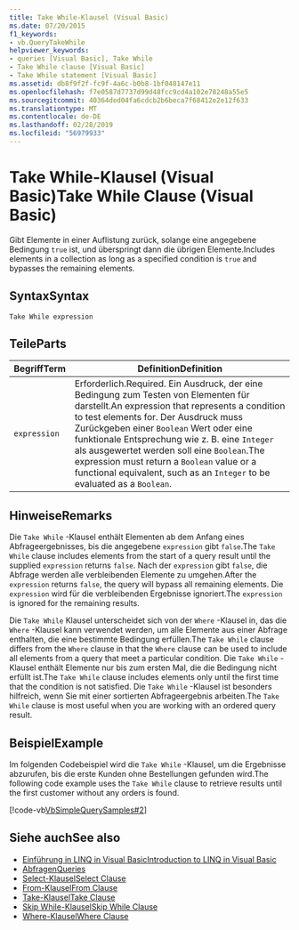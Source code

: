```yaml
---
title: Take While-Klausel (Visual Basic)
ms.date: 07/20/2015
f1_keywords:
- vb.QueryTakeWhile
helpviewer_keywords:
- queries [Visual Basic], Take While
- Take While clause [Visual Basic]
- Take While statement [Visual Basic]
ms.assetid: db8f9f2f-fc9f-4a6c-b0b8-1bf048147e11
ms.openlocfilehash: f7e0587d7737d99d48fcc9cd4a102e78248a55e5
ms.sourcegitcommit: 40364ded04fa6cdcb2b6beca7f68412e2e12f633
ms.translationtype: MT
ms.contentlocale: de-DE
ms.lasthandoff: 02/28/2019
ms.locfileid: "56979933"
---
```

# <a name="take-while-clause-visual-basic"></a><span data-ttu-id="44738-102">Take While-Klausel (Visual Basic)</span><span class="sxs-lookup"><span data-stu-id="44738-102">Take While Clause (Visual Basic)</span></span>
<span data-ttu-id="44738-103">Gibt Elemente in einer Auflistung zurück, solange eine angegebene Bedingung `true` ist, und überspringt dann die übrigen Elemente.</span><span class="sxs-lookup"><span data-stu-id="44738-103">Includes elements in a collection as long as a specified condition is `true` and bypasses the remaining elements.</span></span>  
  
## <a name="syntax"></a><span data-ttu-id="44738-104">Syntax</span><span class="sxs-lookup"><span data-stu-id="44738-104">Syntax</span></span>  
  
```  
Take While expression  
```  
  
## <a name="parts"></a><span data-ttu-id="44738-105">Teile</span><span class="sxs-lookup"><span data-stu-id="44738-105">Parts</span></span>  
  
|<span data-ttu-id="44738-106">Begriff</span><span class="sxs-lookup"><span data-stu-id="44738-106">Term</span></span>|<span data-ttu-id="44738-107">Definition</span><span class="sxs-lookup"><span data-stu-id="44738-107">Definition</span></span>|  
|---|---|  
|`expression`|<span data-ttu-id="44738-108">Erforderlich.</span><span class="sxs-lookup"><span data-stu-id="44738-108">Required.</span></span> <span data-ttu-id="44738-109">Ein Ausdruck, der eine Bedingung zum Testen von Elementen für darstellt.</span><span class="sxs-lookup"><span data-stu-id="44738-109">An expression that represents a condition to test elements for.</span></span> <span data-ttu-id="44738-110">Der Ausdruck muss Zurückgeben einer `Boolean` Wert oder eine funktionale Entsprechung wie z. B. eine `Integer` als ausgewertet werden soll eine `Boolean`.</span><span class="sxs-lookup"><span data-stu-id="44738-110">The expression must return a `Boolean` value or a functional equivalent, such as an `Integer` to be evaluated as a `Boolean`.</span></span>|  
  
## <a name="remarks"></a><span data-ttu-id="44738-111">Hinweise</span><span class="sxs-lookup"><span data-stu-id="44738-111">Remarks</span></span>  
 <span data-ttu-id="44738-112">Die `Take While` -Klausel enthält Elementen ab dem Anfang eines Abfrageergebnisses, bis die angegebene `expression` gibt `false`.</span><span class="sxs-lookup"><span data-stu-id="44738-112">The `Take While` clause includes elements from the start of a query result until the supplied `expression` returns `false`.</span></span> <span data-ttu-id="44738-113">Nach der `expression` gibt `false`, die Abfrage werden alle verbleibenden Elemente zu umgehen.</span><span class="sxs-lookup"><span data-stu-id="44738-113">After the `expression` returns `false`, the query will bypass all remaining elements.</span></span> <span data-ttu-id="44738-114">Die `expression` wird für die verbleibenden Ergebnisse ignoriert.</span><span class="sxs-lookup"><span data-stu-id="44738-114">The `expression` is ignored for the remaining results.</span></span>  
  
 <span data-ttu-id="44738-115">Die `Take While` Klausel unterscheidet sich von der `Where` -Klausel in, das die `Where` -Klausel kann verwendet werden, um alle Elemente aus einer Abfrage enthalten, die eine bestimmte Bedingung erfüllen.</span><span class="sxs-lookup"><span data-stu-id="44738-115">The `Take While` clause differs from the `Where` clause in that the `Where` clause can be used to include all elements from a query that meet a particular condition.</span></span> <span data-ttu-id="44738-116">Die `Take While` -Klausel enthält Elemente nur bis zum ersten Mal, die die Bedingung nicht erfüllt ist.</span><span class="sxs-lookup"><span data-stu-id="44738-116">The `Take While` clause includes elements only until the first time that the condition is not satisfied.</span></span> <span data-ttu-id="44738-117">Die `Take While` -Klausel ist besonders hilfreich, wenn Sie mit einer sortierten Abfrageergebnis arbeiten.</span><span class="sxs-lookup"><span data-stu-id="44738-117">The `Take While` clause is most useful when you are working with an ordered query result.</span></span>  
  
## <a name="example"></a><span data-ttu-id="44738-118">Beispiel</span><span class="sxs-lookup"><span data-stu-id="44738-118">Example</span></span>  
 <span data-ttu-id="44738-119">Im folgenden Codebeispiel wird die `Take While` -Klausel, um die Ergebnisse abzurufen, bis die erste Kunden ohne Bestellungen gefunden wird.</span><span class="sxs-lookup"><span data-stu-id="44738-119">The following code example uses the `Take While` clause to retrieve results until the first customer without any orders is found.</span></span>  
  
 [!code-vb[VbSimpleQuerySamples#2](~/samples/snippets/visualbasic/VS_Snippets_VBCSharp/VbSimpleQuerySamples/VB/QuerySamples1.vb#2)]  
  
## <a name="see-also"></a><span data-ttu-id="44738-120">Siehe auch</span><span class="sxs-lookup"><span data-stu-id="44738-120">See also</span></span>
- [<span data-ttu-id="44738-121">Einführung in LINQ in Visual Basic</span><span class="sxs-lookup"><span data-stu-id="44738-121">Introduction to LINQ in Visual Basic</span></span>](../../../visual-basic/programming-guide/language-features/linq/introduction-to-linq.md)
- [<span data-ttu-id="44738-122">Abfragen</span><span class="sxs-lookup"><span data-stu-id="44738-122">Queries</span></span>](../../../visual-basic/language-reference/queries/index.md)
- [<span data-ttu-id="44738-123">Select-Klausel</span><span class="sxs-lookup"><span data-stu-id="44738-123">Select Clause</span></span>](../../../visual-basic/language-reference/queries/select-clause.md)
- [<span data-ttu-id="44738-124">From-Klausel</span><span class="sxs-lookup"><span data-stu-id="44738-124">From Clause</span></span>](../../../visual-basic/language-reference/queries/from-clause.md)
- [<span data-ttu-id="44738-125">Take-Klausel</span><span class="sxs-lookup"><span data-stu-id="44738-125">Take Clause</span></span>](../../../visual-basic/language-reference/queries/take-clause.md)
- [<span data-ttu-id="44738-126">Skip While-Klausel</span><span class="sxs-lookup"><span data-stu-id="44738-126">Skip While Clause</span></span>](../../../visual-basic/language-reference/queries/skip-while-clause.md)
- [<span data-ttu-id="44738-127">Where-Klausel</span><span class="sxs-lookup"><span data-stu-id="44738-127">Where Clause</span></span>](../../../visual-basic/language-reference/queries/where-clause.md)
